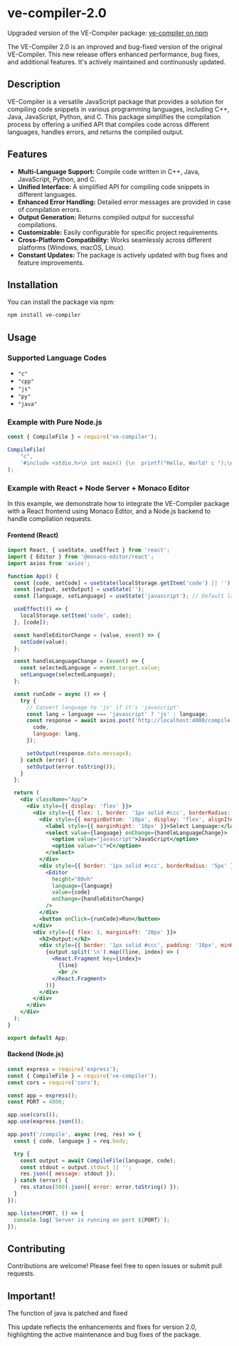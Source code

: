 # ve-compiler-2.0

Upgraded version of the VE-Compiler package: [ve-compiler on npm](https://www.npmjs.com/package/ve-compiler)

The VE-Compiler 2.0 is an improved and bug-fixed version of the original VE-Compiler. This new release offers enhanced performance, bug fixes, and additional features. It's actively maintained and continuously updated.

## Description

VE-Compiler is a versatile JavaScript package that provides a solution for compiling code snippets in various programming languages, including C++, Java, JavaScript, Python, and C. This package simplifies the compilation process by offering a unified API that compiles code across different languages, handles errors, and returns the compiled output.

## Features

- **Multi-Language Support:** Compile code written in C++, Java, JavaScript, Python, and C.
- **Unified Interface:** A simplified API for compiling code snippets in different languages.
- **Enhanced Error Handling:** Detailed error messages are provided in case of compilation errors.
- **Output Generation:** Returns compiled output for successful compilations.
- **Customizable:** Easily configurable for specific project requirements.
- **Cross-Platform Compatibility:** Works seamlessly across different platforms (Windows, macOS, Linux).
- **Constant Updates:** The package is actively updated with bug fixes and feature improvements.

## Installation

You can install the package via npm:

```bash
npm install ve-compiler
```

## Usage

### Supported Language Codes
- `"c"`
- `"cpp"`
- `"js"`
- `"py"`
- `"java"`

### Example with Pure Node.js

```javascript
const { CompileFile } = require('ve-compiler');

CompileFile(
    "c",
    '#include <stdio.h>\n int main() {\n  printf("Hello, World! c ");\n  return 0;\n}'
);
```

### Example with React + Node Server + Monaco Editor

In this example, we demonstrate how to integrate the VE-Compiler package with a React frontend using Monaco Editor, and a Node.js backend to handle compilation requests.

#### Frontend (React)

```jsx
import React, { useState, useEffect } from 'react';
import { Editor } from '@monaco-editor/react';
import axios from 'axios';

function App() {
  const [code, setCode] = useState(localStorage.getItem('code') || '');
  const [output, setOutput] = useState('');
  const [language, setLanguage] = useState('javascript'); // Default language

  useEffect(() => {
    localStorage.setItem('code', code);
  }, [code]);

  const handleEditorChange = (value, event) => {
    setCode(value);
  };

  const handleLanguageChange = (event) => {
    const selectedLanguage = event.target.value;
    setLanguage(selectedLanguage);
  };

  const runCode = async () => {
    try {
      // Convert language to 'js' if it's 'javascript'
      const lang = language === 'javascript' ? 'js' : language;
      const response = await axios.post('http://localhost:4000/compile', {
        code,
        language: lang,
      });

      setOutput(response.data.message);
    } catch (error) {
      setOutput(error.toString());
    }
  };

  return (
    <div className="App">
      <div style={{ display: 'flex' }}>
        <div style={{ flex: 1, border: '1px solid #ccc', borderRadius: '5px', padding: '10px' }}>
          <div style={{ marginBottom: '10px', display: 'flex', alignItems: 'center' }}>
            <label style={{ marginRight: '10px' }}>Select Language:</label>
            <select value={language} onChange={handleLanguageChange}>
              <option value="javascript">JavaScript</option>
              <option value="c">C</option>
            </select>
          </div>
          <div style={{ border: '1px solid #ccc', borderRadius: '5px' }}>
            <Editor
              height="80vh"
              language={language}
              value={code}
              onChange={handleEditorChange}
            />
          </div>
          <button onClick={runCode}>Run</button>
        </div>
        <div style={{ flex: 1, marginLeft: '20px' }}>
          <h2>Output:</h2>
          <div style={{ border: '1px solid #ccc', padding: '10px', minHeight: '80vh' }}>
            {output.split('\n').map((line, index) => (
              <React.Fragment key={index}>
                {line}
                <br />
              </React.Fragment>
            ))}
          </div>
        </div>
      </div>
    </div>
  );
}

export default App;
```

#### Backend (Node.js)

```javascript
const express = require('express');
const { CompileFile } = require('ve-compiler');
const cors = require('cors');

const app = express();
const PORT = 4000;

app.use(cors());
app.use(express.json());

app.post('/compile', async (req, res) => {
  const { code, language } = req.body;

  try {
    const output = await CompileFile(language, code);
    const stdout = output.stdout || '';
    res.json({ message: stdout });
  } catch (error) {
    res.status(500).json({ error: error.toString() });
  }
});

app.listen(PORT, () => {
  console.log(`Server is running on port ${PORT}`);
});
```

## Contributing

Contributions are welcome! Please feel free to open issues or submit pull requests.

## Important!

The function of java is patched and fixed

This update reflects the enhancements and fixes for version 2.0, highlighting the active maintenance and bug fixes of the package.